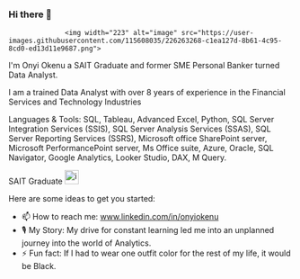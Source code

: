 


### Hi there 👋

                  <img width="223" alt="image" src="https://user-images.githubusercontent.com/115608035/226263268-c1ea127d-8b61-4c95-8cd0-ed13d11e9687.png">

                          

I'm Onyi Okenu a SAIT Graduate and former SME Personal Banker turned Data Analyst. 

I am a trained Data Analyst with over 8 years of experience in the Financial Services and Technology Industries

Languages & Tools: SQL, Tableau, Advanced Excel, Python, SQL Server Integration Services (SSIS), SQL Server Analysis Services (SSAS), SQL Server Reporting Services (SSRS), Microsoft office SharePoint server, Microsoft PerformancePoint server, Ms Office suite,  Azure, Oracle, SQL Navigator, Google Analytics, Looker Studio, DAX, M Query.

SAIT Graduate <img width="25" alt="image" src="https://user-images.githubusercontent.com/115608035/226263041-5f32a326-1f98-4dfd-beae-808c6826da7a.png">


Here are some ideas to get you started:

- 📫 How to reach me: www.linkedin.com/in/onyiokenu
- 🎙️ My Story: My drive for constant learning led me into an unplanned journey into the world of Analytics.
- ⚡ Fun fact: If I had to wear one outfit color for the rest of my life, it would be Black.
